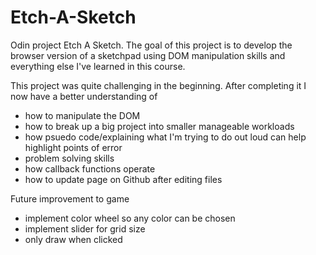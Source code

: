 # Etch-A-Sketch
Odin project Etch A Sketch. 
The goal of this project is to develop the browser version of a sketchpad using DOM manipulation skills and everything else I've learned in this course. 

This project was quite challenging in the beginning. After completing it I now have a better understanding of
- how to manipulate the DOM
- how to break up a big project into smaller manageable workloads
- how psuedo code/explaining what I'm trying to do out loud can help highlight points of error
- problem solving skills
- how callback functions operate
- how to update page on Github after editing files

Future improvement to game
- implement color wheel so any color can be chosen 
- implement slider for grid size 
- only draw when clicked 

